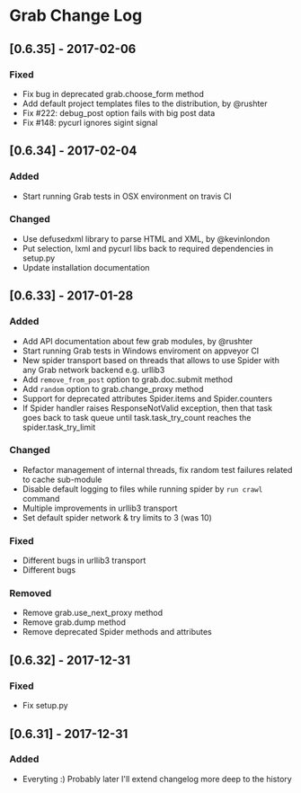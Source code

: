 # Grab Change Log

## [0.6.35] - 2017-02-06
### Fixed
- Fix bug in deprecated grab.choose_form method
- Add default project templates files to the distribution, by @rushter
- Fix #222: debug_post option fails with big post data
- Fix #148: pycurl ignores sigint signal

## [0.6.34] - 2017-02-04
### Added
- Start running Grab tests in OSX environment on travis CI

### Changed
- Use defusedxml library to parse HTML and XML, by @kevinlondon
- Put selection, lxml and pycurl libs back to required dependencies in setup.py
- Update installation documentation

## [0.6.33] - 2017-01-28 
### Added
- Add API documentation about few grab modules, by @rushter
- Start running Grab tests in Windows enviroment on appveyor CI
- New spider transport based on threads that allows to use Spider with any Grab network backend e.g. urllib3
- Add `remove_from_post` option to grab.doc.submit method 
- Add `random` option to grab.change_proxy method 
- Support for deprecated attributes Spider.items and Spider.counters
- If Spider handler raises ResponseNotValid exception, then that task goes back to task queue until task.task_try_count reaches the spider.task_try_limit

### Changed
- Refactor management of internal threads, fix random test failures related to cache sub-module
- Disable default logging to files while running spider by `run crawl` command
- Multiple improvements in urllib3 transport
- Set default spider network & try limits to 3 (was 10)

### Fixed
- Different bugs in urllib3 transport
- Different bugs

### Removed
- Remove grab.use_next_proxy method
- Remove grab.dump method
- Remove deprecated Spider methods and attributes

## [0.6.32] - 2017-12-31
### Fixed
- Fix setup.py

## [0.6.31] - 2017-12-31
### Added
- Everyting :) Probably later I'll extend changelog more deep to the history
